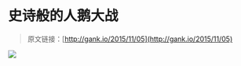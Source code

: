 # 史诗般的人鹅大战

> 原文链接：[http://gank.io/2015/11/05](http://gank.io/2015/11/05)

![](http://ww4.sinaimg.cn/large/7a8aed7bjw1exp4h479xfj20hs0qoq6t.jpg)

